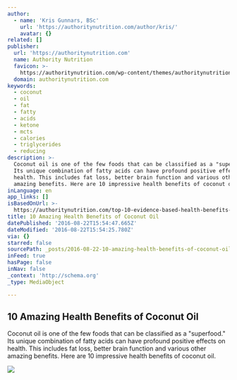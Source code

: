 ```yaml
---
author:
  - name: 'Kris Gunnars, BSc'
    url: 'https://authoritynutrition.com/author/kris/'
    avatar: {}
related: []
publisher:
  url: 'https://authoritynutrition.com'
  name: Authority Nutrition
  favicon: >-
    https://authoritynutrition.com/wp-content/themes/authoritynutrition/images/favicon.ico
  domain: authoritynutrition.com
keywords:
  - coconut
  - oil
  - fat
  - fatty
  - acids
  - ketone
  - mcts
  - calories
  - triglycerides
  - reducing
description: >-
  Coconut oil is one of the few foods that can be classified as a "superfood."
  Its unique combination of fatty acids can have profound positive effects on
  health. This includes fat loss, better brain function and various other
  amazing benefits. Here are 10 impressive health benefits of coconut oil.
inLanguage: en
app_links: []
isBasedOnUrl: >-
  https://authoritynutrition.com/top-10-evidence-based-health-benefits-of-coconut-oil/
title: 10 Amazing Health Benefits of Coconut Oil
datePublished: '2016-08-22T15:54:47.665Z'
dateModified: '2016-08-22T15:54:25.780Z'
via: {}
starred: false
sourcePath: _posts/2016-08-22-10-amazing-health-benefits-of-coconut-oil.md
inFeed: true
hasPage: false
inNav: false
_context: 'http://schema.org'
_type: MediaObject

---
```

<article style=""><h1>10 Amazing Health Benefits of Coconut Oil</h1><p>Coconut oil is one of the few foods that can be classified as a "superfood." Its unique combination of fatty acids can have profound positive effects on health. This includes fat loss, better brain function and various other amazing benefits. Here are 10 impressive health benefits of coconut oil.</p><img src="https://authoritynutrition.com/wp-content/uploads/2013/07/woman-holding-a-cracked-coconut.jpg" /></article>